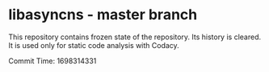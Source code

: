 # libasyncns - master branch

This repository contains frozen state of the repository.
Its history is cleared. It is used only for static code
analysis with Codacy.

Commit Time: 1698314331